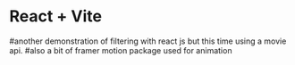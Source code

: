 # React + Vite

#another demonstration of filtering with react js but this time using a movie api.
#also a bit of framer motion package used for animation
